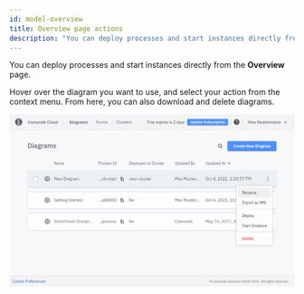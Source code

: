 ```yaml
---
id: model-overview
title: Overview page actions
description: "You can deploy processes and start instances directly from the Overview page."
---
```


You can deploy processes and start instances directly from the **Overview** page. 

Hover over the diagram you want to use, and select your action from the context menu. From here, you can also download and delete diagrams.

![diagram overview](img/bpmn-diagrams-overview-with-context-menue.png)
